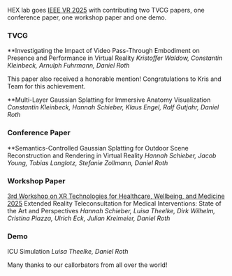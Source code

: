 HEX lab goes [IEEE VR 2025](http://ieeevr.org/2025/) with contributing two TVCG papers, one conference paper, one workshop paper and one demo.

### TVCG

**Investigating the Impact of Video Pass-Through Embodiment on Presence and Performance in Virtual Reality
_Kristoffer Waldow, Constantin Kleinbeck, Arnulph Fuhrmann, Daniel Roth_

This paper also received a honorable mention! Congratulations to Kris and Team for this achievement.

**Multi-Layer Gaussian Splatting for Immersive Anatomy Visualization
_Constantin Kleinbeck, Hannah Schieber, Klaus Engel, Ralf Gutjahr, Daniel Roth_

### Conference Paper
**Semantics-Controlled Gaussian Splatting for Outdoor Scene Reconstruction and Rendering in Virtual Reality
_Hannah Schieber, Jacob Young, Tobias Langlotz, Stefanie Zollmann, Daniel Roth_


### Workshop Paper
[3rd Workshop on XR Technologies for Healthcare, Wellbeing, and Medicine 2025](https://sites.google.com/view/xrhealth/home)
Extended Reality Teleconsultation for Medical Interventions: State of the Art and Perspectives
_Hannah Schieber, Luisa Theelke, Dirk Wilhelm, Cristina Piazza, Ulrich Eck, Julian Kreimeier, Daniel Roth_

### Demo
ICU Simulation
_Luisa Theelke, Daniel Roth_


Many thanks to our callorbators from all over the world! 



